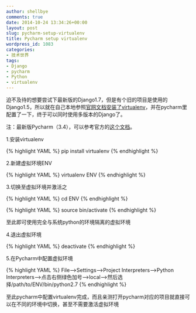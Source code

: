 ```yaml
---
author: shellbye
comments: true
date: 2014-10-24 13:34:26+00:00
layout: post
slug: pycharm-setup-virtualenv
title: Pycharm setup virtualenv
wordpress_id: 1083
categories:
- 技术世界
tags:
- Django
- pycharm
- Python
- virtualenv
---
```


迫不及待的想要尝试下最新版的Django1.7，但是有个旧的项目是使用的Django1.5，所以就在自己本地参照[官网文档安装了virtualenv](https://virtualenv.pypa.io/en/latest/)，并在pycharm里配置了一下，终于可以同时使用多版本的Django了。

注：最新版Pycharm（3.4），可以参考官方的[这个文档](http://www.jetbrains.com/pycharm/webhelp/creating-virtual-environment.html)。

1.安装virtualenv


{% highlight YAML %}
pip install virtualenv
{% endhighlight %}


2.新建虚拟环境ENV


{% highlight YAML %}
virtualenv ENV
{% endhighlight %}


3.切换至虚拟环境并激活之


{% highlight YAML %}
cd ENV
{% endhighlight %}



{% highlight YAML %}
source bin/activate
{% endhighlight %}


至此即可使用完全与系统python的环境隔离的虚拟环境

4.退出虚拟环境


{% highlight YAML %}
deactivate
{% endhighlight %}


5.在Pycharm中配置虚拟环境


{% highlight YAML %}
File-->Settings-->Project Interpreters-->Python Interpreters-->点击右侧绿色加号-->local-->然后选择/path/to/ENV/bin/python2.7
{% endhighlight %}


至此pycharm中配置virtualenv完成，而且亲测打开pycharm对应的项目就直接可以在不同的环境中切换，甚至不需要激活虚拟环境
